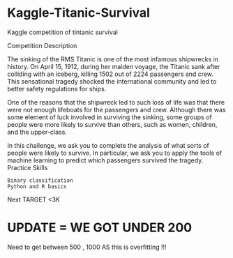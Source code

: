 # Kaggle-Titanic-Survival
Kaggle competition of tintanic survival 


Competition Description

The sinking of the RMS Titanic is one of the most infamous shipwrecks in history.  On April 15, 1912, during her maiden voyage, the Titanic sank after colliding with an iceberg, killing 1502 out of 2224 passengers and crew. This sensational tragedy shocked the international community and led to better safety regulations for ships.

One of the reasons that the shipwreck led to such loss of life was that there were not enough lifeboats for the passengers and crew. Although there was some element of luck involved in surviving the sinking, some groups of people were more likely to survive than others, such as women, children, and the upper-class.

In this challenge, we ask you to complete the analysis of what sorts of people were likely to survive. In particular, we ask you to apply the tools of machine learning to predict which passengers survived the tragedy.
Practice Skills

    Binary classification
    Python and R basics
    
Next TARGET <3K
# UPDATE = WE GOT UNDER 200 
Need to get between 500 , 1000 AS this is overfitting !!!
